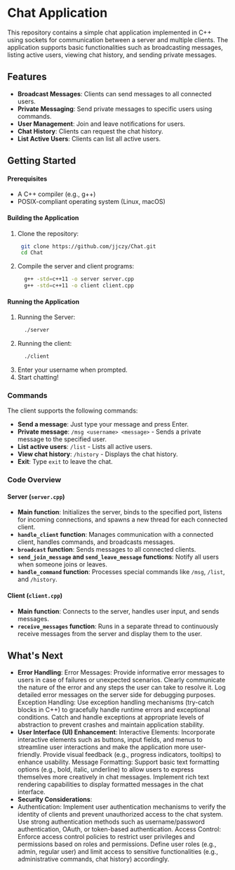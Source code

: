 # Chat Application

This repository contains a simple chat application implemented in C++ using sockets for communication between a server and multiple clients. The application supports basic functionalities such as broadcasting messages, listing active users, viewing chat history, and sending private messages.

## Features

- **Broadcast Messages**: Clients can send messages to all connected users.
- **Private Messaging**: Send private messages to specific users using commands.
- **User Management**: Join and leave notifications for users.
- **Chat History**: Clients can request the chat history.
- **List Active Users**: Clients can list all active users.

## Getting Started

#### Prerequisites

- A C++ compiler (e.g., g++)
- POSIX-compliant operating system (Linux, macOS)

#### Building the Application
1. Clone the repository:
   ```sh
	git clone https://github.com/jjczy/Chat.git
	cd Chat
2. Compile the server and client programs:
   ```sh
	 g++ -std=c++11 -o server server.cpp
	 g++ -std=c++11 -o client client.cpp
#### Running the Application
1. Running the Server:
   ```sh
	 ./server
2. Running the client:
   ```sh
	 ./client
3. Enter your username when prompted.
4. Start chatting!

### Commands
The client supports the following commands:
- **Send a message**: Just type your message and press Enter.
- **Private message**: `/msg <username> <message>` - Sends a private message to the specified user.
- **List active users**: `/list` - Lists all active users.
- **View chat history**: `/history` - Displays the chat history.
- **Exit**: Type `exit` to leave the chat.

### Code Overview
#### Server (`server.cpp`)
- **Main function**: Initializes the server, binds to the specified port, listens for incoming connections, and spawns a new thread for each connected client.
- **`handle_client` function**: Manages communication with a connected client, handles commands, and broadcasts messages.
- **`broadcast` function**: Sends messages to all connected clients.
- **`send_join_message` and `send_leave_message` functions**: Notify all users when someone joins or leaves.
- **`handle_command` function**: Processes special commands like `/msg`, `/list`, and `/history`.

#### Client (`client.cpp`)

- **Main function**: Connects to the server, handles user input, and sends messages.
- **`receive_messages` function**: Runs in a separate thread to continuously receive messages from the server and display them to the user.

## What's Next
- **Error Handling**:
Error Messages: Provide informative error messages to users in case of failures or unexpected scenarios. Clearly communicate the nature of the error and any steps the user can take to resolve it. Log detailed error messages on the server side for debugging purposes. Exception Handling: Use exception handling mechanisms (try-catch blocks in C++) to gracefully handle runtime errors and exceptional conditions. Catch and handle exceptions at appropriate levels of abstraction to prevent crashes and maintain application stability.
- **User Interface (UI) Enhancement**:
Interactive Elements: Incorporate interactive elements such as buttons, input fields, and menus to streamline user interactions and make the application more user-friendly. Provide visual feedback (e.g., progress indicators, tooltips) to enhance usability. Message Formatting: Support basic text formatting options (e.g., bold, italic, underline) to allow users to express themselves more creatively in chat messages. Implement rich text rendering capabilities to display formatted messages in the chat interface.
- **Security Considerations**:
- Authentication: Implement user authentication mechanisms to verify the identity of clients and prevent unauthorized access to the chat system. Use strong authentication methods such as username/password authentication, OAuth, or token-based authentication. Access Control: Enforce access control policies to restrict user privileges and permissions based on roles and permissions. Define user roles (e.g., admin, regular user) and limit access to sensitive functionalities (e.g., administrative commands, chat history) accordingly.



